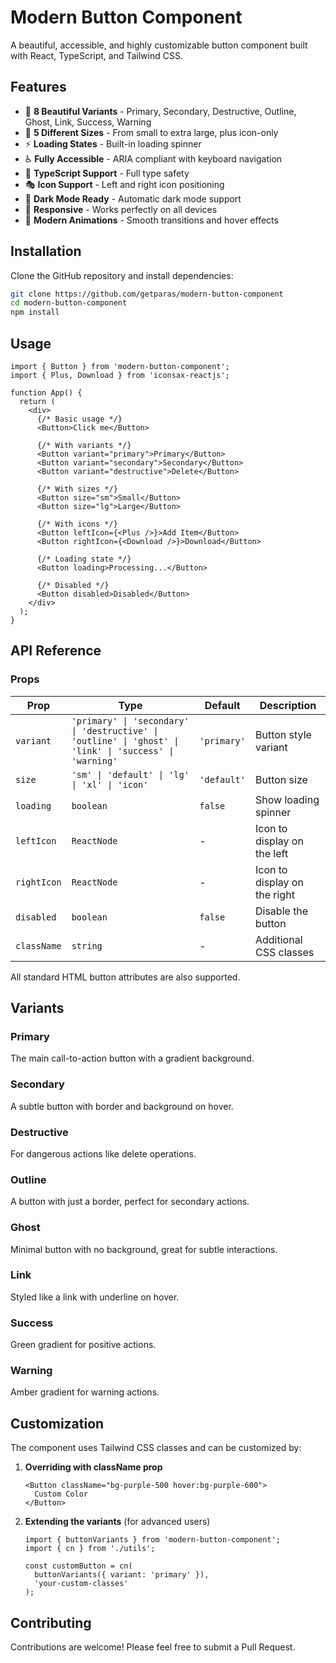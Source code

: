 # Modern Button Component

A beautiful, accessible, and highly customizable button component built with React, TypeScript, and Tailwind CSS.

## Features

- 🎨 **8 Beautiful Variants** - Primary, Secondary, Destructive, Outline, Ghost, Link, Success, Warning
- 📏 **5 Different Sizes** - From small to extra large, plus icon-only
- ⚡ **Loading States** - Built-in loading spinner
- ♿ **Fully Accessible** - ARIA compliant with keyboard navigation
- 🎯 **TypeScript Support** - Full type safety
- 🎭 **Icon Support** - Left and right icon positioning
- 🌙 **Dark Mode Ready** - Automatic dark mode support
- 📱 **Responsive** - Works perfectly on all devices
- 🚀 **Modern Animations** - Smooth transitions and hover effects

## Installation

Clone the GitHub repository and install dependencies:

```bash
git clone https://github.com/getparas/modern-button-component
cd modern-button-component
npm install
```

## Usage

```tsx
import { Button } from 'modern-button-component';
import { Plus, Download } from 'iconsax-reactjs';

function App() {
  return (
    <div>
      {/* Basic usage */}
      <Button>Click me</Button>

      {/* With variants */}
      <Button variant="primary">Primary</Button>
      <Button variant="secondary">Secondary</Button>
      <Button variant="destructive">Delete</Button>

      {/* With sizes */}
      <Button size="sm">Small</Button>
      <Button size="lg">Large</Button>

      {/* With icons */}
      <Button leftIcon={<Plus />}>Add Item</Button>
      <Button rightIcon={<Download />}>Download</Button>

      {/* Loading state */}
      <Button loading>Processing...</Button>

      {/* Disabled */}
      <Button disabled>Disabled</Button>
    </div>
  );
}
```

## API Reference

### Props

| Prop        | Type                                                                                                    | Default     | Description                  |
| ----------- | ------------------------------------------------------------------------------------------------------- | ----------- | ---------------------------- |
| `variant`   | `'primary' \| 'secondary' \| 'destructive' \| 'outline' \| 'ghost' \| 'link' \| 'success' \| 'warning'` | `'primary'` | Button style variant         |
| `size`      | `'sm' \| 'default' \| 'lg' \| 'xl' \| 'icon'`                                                           | `'default'` | Button size                  |
| `loading`   | `boolean`                                                                                               | `false`     | Show loading spinner         |
| `leftIcon`  | `ReactNode`                                                                                             | -           | Icon to display on the left  |
| `rightIcon` | `ReactNode`                                                                                             | -           | Icon to display on the right |
| `disabled`  | `boolean`                                                                                               | `false`     | Disable the button           |
| `className` | `string`                                                                                                | -           | Additional CSS classes       |

All standard HTML button attributes are also supported.

## Variants

### Primary

The main call-to-action button with a gradient background.

### Secondary

A subtle button with border and background on hover.

### Destructive

For dangerous actions like delete operations.

### Outline

A button with just a border, perfect for secondary actions.

### Ghost

Minimal button with no background, great for subtle interactions.

### Link

Styled like a link with underline on hover.

### Success

Green gradient for positive actions.

### Warning

Amber gradient for warning actions.

## Customization

The component uses Tailwind CSS classes and can be customized by:

1. **Overriding with className prop**
   ```tsx
   <Button className="bg-purple-500 hover:bg-purple-600">
     Custom Color
   </Button>
   ```

2. **Extending the variants** (for advanced users)
   ```tsx
   import { buttonVariants } from 'modern-button-component';
   import { cn } from './utils';

   const customButton = cn(
     buttonVariants({ variant: 'primary' }),
     'your-custom-classes'
   );
   ```

## Contributing

Contributions are welcome! Please feel free to submit a Pull Request.
